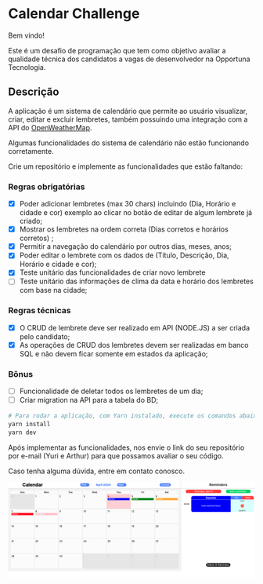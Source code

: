 # Calendar Challenge

Bem vindo!

Este é um desafio de programação que tem como objetivo avaliar a qualidade técnica dos candidatos a vagas de desenvolvedor na Opportuna Tecnologia.

## Descrição

A aplicação é um sistema de calendário que permite ao usuário visualizar, criar, editar e excluir lembretes, também possuindo uma integração com a API do [OpenWeatherMap](https://openweathermap.org/).

Algumas funcionalidades do sistema de calendário não estão funcionando corretamente.

Crie um repositório e implemente as funcionalidades que estão faltando:

### Regras obrigatórias

- [X] Poder adicionar lembretes (max 30 chars) incluindo (Dia, Horário e cidade e cor) exemplo ao clicar no botão de editar de algum lembrete já criado;
- [X] Mostrar os lembretes na ordem correta (Dias corretos e horários corretos) ;
- [X] Permitir a navegação do calendário por outros dias, meses, anos;
- [X] Poder editar o lembrete com os dados de (Título, Descrição, Dia, Horário e cidade e cor);
- [X] Teste unitário das funcionalidades de criar novo lembrete
- [ ] Teste unitário das informações de clima da data e horário dos lembretes com base na cidade;

### Regras técnicas

- [X] O CRUD de lembrete deve ser realizado em API (NODE.JS) a ser criada pelo candidato;
- [X] As operações de CRUD dos lembretes devem ser realizadas em banco SQL e não devem ficar somente em estados da aplicação;

### Bônus

- [ ] Funcionalidade de deletar todos os lembretes de um dia;
- [ ] Criar migration na API para a tabela do BD;

```bash
# Para rodar a aplicação, com Yarn instalado, execute os comandos abaixo:
yarn install
yarn dev
```

Após implementar as funcionalidades, nos envie o link do seu repositório por e-mail (Yuri e Arthur) para que possamos avaliar o seu código.

Caso tenha alguma dúvida, entre em contato conosco.

![Calendar Challenge](./preview.png)
